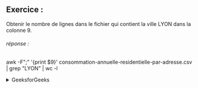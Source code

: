 ## Exercice : 

Obtenir le nombre de lignes dans le fichier qui contient la ville LYON dans la colonne 9.






###### réponse : 
awk -F";" '{print $9}' consommation-annuelle-residentielle-par-adresse.csv | grep "LYON" | wc -l


<!DOCTYPE html>
<head>
<head>
    <title>
         “spoiler” text in github wiki pages
    </title>
</head>
<body>
    <details>
        <summary>GeeksforGeeks</summary>
         A Computer Science Portal for Geeks
    </details>        
</body>
</html>
